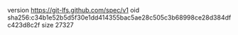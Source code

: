 version https://git-lfs.github.com/spec/v1
oid sha256:c34b1e52b5d5f30e1dd414355bac5ae28c505c3b68998ce28d384dfc423d8c2f
size 27327
